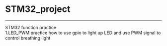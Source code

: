 # STM32_project
---
STM32 function practice  
1.LED_PWM   practice how to use gpio to light up LED and use PWM signal to control breathing light  
